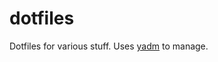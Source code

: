 # dotfiles
Dotfiles for various stuff. Uses [yadm](https://github.com/TheLocehiliosan/yadm) to manage.
